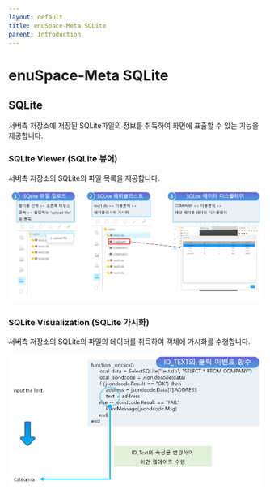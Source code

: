 ```yaml
---
layout: default
title: enuSpace-Meta SQLite
parent: Introduction
---
```


# enuSpace-Meta SQLite

## SQLite

서버측 저장소에 저장된 SQLite파일의 정보를 취득하여 화면에 표출할 수 있는 기능을 제공합니다.

### SQLite Viewer (SQLite 뷰어)

서버측 저장소의 SQLite의 파일 목록을 제공합니다.

![](./assets/enuSpace_meta_sqlite.png)

### SQLite Visualization (SQLite 가시화)

서버측 저장소의 SQLite의 파일의 데이터를 취득하여 객체에 가시화를 수행합니다.

![](./assets/enuspace_meta_sqlite_visualization.png)